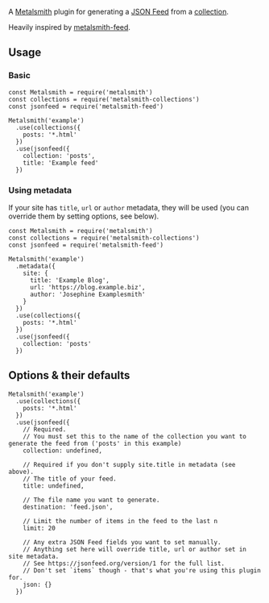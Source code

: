 A [Metalsmith](http://www.metalsmith.io/) plugin for generating a [JSON Feed](https://jsonfeed.org/) from a [collection](https://github.com/segmentio/metalsmith-collections).

Heavily inspired by [metalsmith-feed](https://github.com/hurrymaplelad/metalsmith-feed).

## Usage

### Basic

```es6
const Metalsmith = require('metalsmith')
const collections = require('metalsmith-collections')
const jsonfeed = require('metalsmith-feed')

Metalsmith('example')
  .use(collections({
    posts: '*.html'
  })
  .use(jsonfeed({
    collection: 'posts',
    title: 'Example feed'
  })
```

### Using metadata

If your site has `title`, `url` or `author` metadata, they will be used (you can override them by setting options, see below).

```es6
const Metalsmith = require('metalsmith')
const collections = require('metalsmith-collections')
const jsonfeed = require('metalsmith-feed')

Metalsmith('example')
  .metadata({
    site: {
      title: 'Example Blog',
      url: 'https://blog.example.biz',
      author: 'Josephine Examplesmith'
    }
  })
  .use(collections({
    posts: '*.html'
  })
  .use(jsonfeed({
    collection: 'posts'
  })
```

## Options & their defaults

```es6
Metalsmith('example')
  .use(collections({
    posts: '*.html'
  })
  .use(jsonfeed({
    // Required.
    // You must set this to the name of the collection you want to generate the feed from ('posts' in this example)
    collection: undefined,

    // Required if you don't supply site.title in metadata (see above).
    // The title of your feed.
    title: undefined,

    // The file name you want to generate.
    destination: 'feed.json',

    // Limit the number of items in the feed to the last n
    limit: 20

    // Any extra JSON Feed fields you want to set manually.
    // Anything set here will override title, url or author set in site metadata.
    // See https://jsonfeed.org/version/1 for the full list.
    // Don't set `items` though - that's what you're using this plugin for.
    json: {}
  })
```

